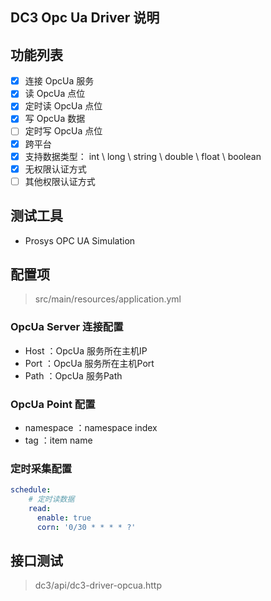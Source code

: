## DC3 Opc Ua Driver 说明

## 功能列表

- [x] 连接 OpcUa 服务
- [x] 读 OpcUa 点位
- [x] 定时读 OpcUa 点位
- [x] 写 OpcUa 数据
- [ ] 定时写 OpcUa 点位
- [x] 跨平台
- [x] 支持数据类型： int \ long \ string \ double \ float \ boolean
- [x] 无权限认证方式
- [ ] 其他权限认证方式

## 测试工具

- Prosys OPC UA Simulation

## 配置项

> src/main/resources/application.yml

### OpcUa Server 连接配置

- Host ：OpcUa 服务所在主机IP
- Port ：OpcUa 服务所在主机Port
- Path ：OpcUa 服务Path

### OpcUa Point 配置

- namespace ：namespace index
- tag ：item name

### 定时采集配置

```yaml
schedule:
    # 定时读数据
    read:
      enable: true
      corn: '0/30 * * * * ?'
```

## 接口测试

> dc3/api/dc3-driver-opcua.http

